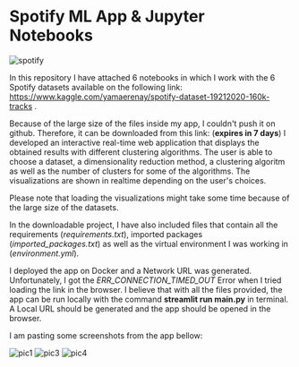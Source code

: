 # Spotify ML App & Jupyter Notebooks

![spotify](https://user-images.githubusercontent.com/74113692/116729820-edf92600-a9e7-11eb-91d7-3fb6e26468ae.png)


In this repository I have attached 6 notebooks in which I work with the 6 Spotify datasets available on
the following link: https://www.kaggle.com/yamaerenay/spotify-dataset-19212020-160k-tracks .

Because of the large size of the files inside my app, I couldn't push it on github.
Therefore, it can be downloaded from this link: (**expires in 7 days**)
I developed an interactive real-time web application that displays the obtained results with different
clustering algorithms. The user is able to choose a dataset, a dimensionality reduction method,
a clustering algoritm as well as the number of clusters for some of the algorithms. 
The visualizations are shown in realtime depending on the user's choices.

Please note that loading the visualizations might take some time because of the large size of the datasets.

In the downloadable project, I have also included files that contain all the requirements (*requirements.txt*),
imported packages (*imported_packages.txt*) as well as the virtual environment I was working in (*environment.yml*).

I deployed the app on Docker and a Network URL was generated. Unfortunately, I got the *ERR_CONNECTION_TIMED_OUT*
Error when I tried loading the link in the browser. I believe that with all the files provided, the app
can be run locally with the command **streamlit run main.py** in terminal. A Local URL should be generated and
the app should be opened in the browser.

I am pasting some screenshots from the app bellow:

![pic1](https://user-images.githubusercontent.com/74113692/116729602-a4a8d680-a9e7-11eb-9ebd-bdb070aa23bd.png)
![pic3](https://user-images.githubusercontent.com/74113692/116729648-b25e5c00-a9e7-11eb-8e07-87c3393541d3.png)
![pic4](https://user-images.githubusercontent.com/74113692/116729673-ba1e0080-a9e7-11eb-9ee1-2e58f5d03e59.png)
